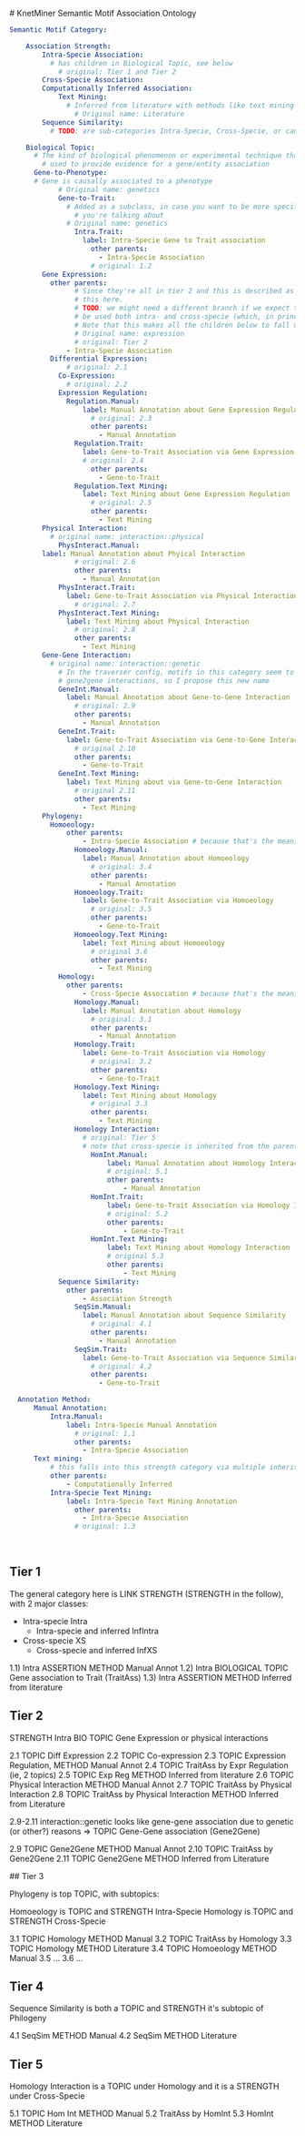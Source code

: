 # KnetMiner Semantic Motif Association Ontology


```yaml
Semantic Motif Category:

	Association Strength:
		Intra-Specie Association:
		  # has children in Biological Topic, see below
			# original: Tier 1 and Tier 2
		Cross-Specie Association:
		Computationally Inferred Association:
			Text Mining:
			  # Inferred from literature with methods like text mining
				# Original name: Literature
		Sequence Similarity:
		  # TODO: are sub-categories Intra-Specie, Cross-Specie, or can they be either?

	Biological Topic:
	  # The kind of biological phenomenon or experimental technique that is 
		# used to provide evidence for a gene/entity association
	  Gene-to-Phenotype:
      # Gene is causally associated to a phenotype
			# Original name: genetics
			Gene-to-Trait:
			  # Added as a subclass, in case you want to be more specific on the kind of phenotype
				# you're talking about
			  # Original name: genetics
				Intra.Trait:
				  label: Intra-Specie Gene to Trait association
					other parents:
					  - Intra-Specie Association
					# original: 1.2
		Gene Expression:
		  other parents:
				# Since they're all in tier 2 and this is described as intra-specie, we subclass
				# this here.
				# TODO: we might need a different branch if we expect these categories to 
				# be used both intra- and cross-specie (which, in principle, makes sense).
				# Note that this makes all the children below to fall under Intra-Specie too.
				# Original name: expression
				# original: Tier 2
			  - Intra-Specie Association
		  Differential Expression:
			  # original: 2.1
			Co-Expression:
			  # original: 2.2
			Expression Regulation:
			  Regulation.Manual:
				  label: Manual Annotation about Gene Expression Regulation
					# original: 2.3
					other parents:
					  - Manual Annotation
				Regulation.Trait:
				  label: Gene-to-Trait Association via Gene Expression Regulation
				  # original: 2.4
					other parents:
					  - Gene-to-Trait
				Regulation.Text Mining:
				  label: Text Mining about Gene Expression Regulation
					# original: 2.5
					other parents:
					  - Text Mining
		Physical Interaction:
		  # original name: interaction::physical
			PhysInteract.Manual:
        label: Manual Annotation about Phyical Interaction
				# original: 2.6
				other parents:
				  - Manual Annotation
			PhysInteract.Trait:
			  label: Gene-to-Trait Association via Physical Interaction
				# original: 2.7
			PhysInteract.Text Mining:
			  label: Text Mining about Physical Interaction
				# original: 2.8
				other parents:
				  - Text Mining
		Gene-Gene Interaction:
		  # original name: interaction::genetic
			# In the traverser config, motifs in this category seem to track 
			# gene2gene interactions, so I propose this new name
			GeneInt.Manual:
			  label: Manual Annotation about Gene-to-Gene Interaction
				# original: 2.9
				other parents:
				  - Manual Annotation
			GeneInt.Trait:
			  label: Gene-to-Trait Association via Gene-to-Gene Interaction
				# original 2.10
				other parents:
				  - Gene-to-Trait
			GeneInt.Text Mining:
			  label: Text Mining about via Gene-to-Gene Interaction
				# original 2.11
				other parents:
				  - Text Mining
		Phylogeny:
		  Homoeology:
			  other parents:
				  - Intra-Specie Association # because that's the meaning of homoeology
				Homoeology.Manual:
				  label: Manual Annotation about Homoeology
					# original: 3.4
					other parents:
					  - Manual Annotation
				Homoeology.Trait:
				  label: Gene-to-Trait Association via Homoeology
					# original: 3.5
					other parents:
					  - Gene-to-Trait
				Homoeology.Text Mining:
				  label: Text Mining about Homoeology
					# original 3.6
					other parents:
					  - Text Mining					
			Homology:
			  other parents:
				  - Cross-Specie Association # because that's the meaning of homology
				Homology.Manual:
				  label: Manual Annotation about Homology
					# original: 3.1
					other parents:
					  - Manual Annotation
				Homology.Trait:
				  label: Gene-to-Trait Association via Homology
					# original: 3.2
					other parents:
					  - Gene-to-Trait
				Homology.Text Mining:
				  label: Text Mining about Homology
					# original 3.3
					other parents:
					  - Text Mining
				Homology Interaction:
				  # original: Tier 5
				  # note that cross-specie is inherited from the parent
					HomInt.Manual:
						label: Manual Annotation about Homology Interaction
						# original: 5.1
						other parents:
							- Manual Annotation
					HomInt.Trait:
						label: Gene-to-Trait Association via Homology Interaction
						# original: 5.2
						other parents:
							- Gene-to-Trait
					HomInt.Text Mining:
						label: Text Mining about Homology Interaction
						# original 5.3
						other parents:
							- Text Mining
			Sequence Similarity:
			  other parents:
				  - Association Strength
				SeqSim.Manual:
				  label: Manual Annotation about Sequence Similarity
					# original: 4.1
					other parents:
					  - Manual Annotation
				SeqSim.Trait:
				  label: Gene-to-Trait Association via Sequence Similarity
					# original: 4.2
					other parents:
					  - Gene-to-Trait

  Annotation Method:
	  Manual Annotation:
		  Intra.Manual:
			  label: Intra-Specie Manual Annotation
				# original: 1.1
				other parents:
				  - Intra-Specie Association
	  Text mining:
		  # this falls into this strength category via multiple inheritance
		  other parents:
			  - Computationally Inferred
		  Intra-Specie Text Mining:
			  label: Intra-Specie Text Mining Annotation
				other parents:
				  - Intra-Specie Association
				# original: 1.3
		
    
```


## Tier 1

The general category here is LINK STRENGTH (STRENGTH in the follow), with 2 major classes:
* Intra-specie Intra
  * Intra-specie and inferred InfIntra
* Cross-specie XS
  * Cross-specie and inferred InfXS

1.1) Intra ASSERTION METHOD Manual Annot
1.2) Intra BIOLOGICAL TOPIC Gene association to Trait (TraitAss)
1.3) Intra ASSERTION METHOD Inferred from literature


## Tier 2

STRENGTH Intra
BIO TOPIC Gene Expression or physical interactions

2.1 TOPIC Diff Expression
2.2 TOPIC Co-expression
2.3 TOPIC Expression Regulation, METHOD Manual Annot
2.4 TOPIC TraitAss by Expr Regulation (ie, 2 topics)
2.5 TOPIC Exp Reg METHOD Inferred from literature
2.6 TOPIC Physical Interaction METHOD Manual Annot
2.7 TOPIC TraitAss by Physical Interaction 
2.8 TOPIC TraitAss by Physical Interaction METHOD Inferred from Literature

2.9-2.11 interaction::genetic looks like gene-gene association due to genetic (or other?) reasons => TOPIC Gene-Gene association (Gene2Gene)

2.9 TOPIC Gene2Gene METHOD Manual Annot
2.10 TOPIC TraitAss by Gene2Gene
2.11 TOPIC Gene2Gene METHOD Inferred from Literature


## Tier 3

Phylogeny is top TOPIC, with subtopics:

Homoeology is TOPIC and STRENGTH Intra-Specie
Homology is TOPIC and STRENGTH Cross-Specie

3.1 TOPIC Homology METHOD Manual
3.2 TOPIC TraitAss by Homology
3.3 TOPIC Homology METHOD Literature
3.4 TOPIC Homoeology METHOD Manual
3.5 ...
3.6 ...

## Tier 4

Sequence Similarity is both a TOPIC and STRENGTH
it's subtopic of Philogeny

4.1 SeqSim METHOD Manual
4.2 SeqSim METHOD Literature

## Tier 5

Homology Interaction is a TOPIC under Homology
and it is a STRENGTH under Cross-Specie

5.1 TOPIC Hom Int METHOD Manual
5.2 TraitAss by HomInt
5.3 HomInt METHOD Literature
